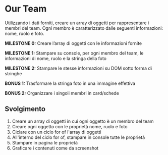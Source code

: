 # Our Team

Utilizzando i dati forniti, creare un array di oggetti per rappresentare i membri del team. Ogni membro è caratterizzato dalle seguenti informazioni: nome, ruolo e foto.

**MILESTONE 0:**
Creare l’array di oggetti con le informazioni fornite

**MILESTONE 1:**
Stampare su console, per ogni membro del team, le informazioni di nome, ruolo e la stringa della foto

**MILESTONE 2:**
Stampare le stesse informazioni su DOM sotto forma di stringhe

**BONUS 1:**
Trasformare la stringa foto in una immagine effettiva

**BONUS 2:**
Organizzare i singoli membri in card/schede

## Svolgimento
1. Creare un array di oggetti in cui ogni oggetto è un membro del team
2. Creare ogni oggetto con le proprietà nome, ruolo e foto
3. Ciclare con un ciclo for of l'array di oggetti
4. All'interno del ciclo for of, stampare in console tutte le proprietà
5. Stampare in pagina le proprietà
6. Graficare i contenuti come da screenshot
